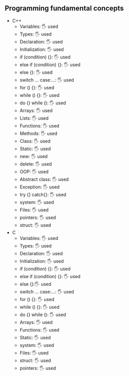 ## Programming fundamental concepts
 
- С++
    - Variables: 🖐 used
    - Types: 🖐 used
    - Declaration: 🖐 used
    - Initialization: 🖐 used
    - if (condition) {}: 🖐 used
    - else if (condition) {}: 🖐 used
    - else {}: 🖐 used
    - switch ... case:...: 🖐 used
    - for () {}: 🖐 used
    - while () {}: 🖐 used
    - do {} while (): 🖐 used
    - Arrays: 🖐 used
    - Lists: 🖐 used
    - Functions: 🖐 used
    - Methods: 🖐 used
    - Class: 🖐 used
    - Static: 🖐 used
    - new: 🖐 used
    - delete: 🖐 used
    - OOP: 🖐 used
    - Abstract class: 🖐 used
    - Exception: 🖐 used
    - try {} catch{}: 🖐 used
    - system: 🖐 used
    - Files: 🖐 used
    - pointers: 🖐 used
    - struct: 🖐 used
- С
    - Variables: 🖐 used
    - Types: 🖐 used 
    - Declaration: 🖐 used
    - Initialization: 🖐 used
    - if (condition) {}: 🖐 used
    - else if (condition) {}: 🖐 used
    - else {}:🖐 used
    - switch ... case:...: 🖐 used
    - for () {}: 🖐 used
    - while () {}: 🖐 used
    - do {} while (): 🖐 used
    - Arrays: 🖐 used
    - Functions: 🖐 used
    - Static: 🖐 used
    - system: 🖐 used
    - Files: 🖐 used
    - struct: 🖐 used
    - pointers: 🖐 used
